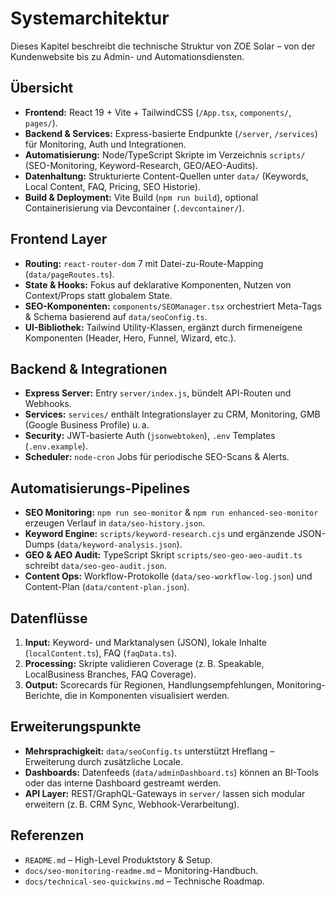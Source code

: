 # Systemarchitektur

Dieses Kapitel beschreibt die technische Struktur von ZOE Solar – von der Kundenwebsite bis zu Admin- und Automationsdiensten.

## Übersicht
- **Frontend:** React 19 + Vite + TailwindCSS (`/App.tsx`, `components/`, `pages/`).
- **Backend & Services:** Express-basierte Endpunkte (`/server`, `/services`) für Monitoring, Auth und Integrationen.
- **Automatisierung:** Node/TypeScript Skripte im Verzeichnis `scripts/` (SEO-Monitoring, Keyword-Research, GEO/AEO-Audits).
- **Datenhaltung:** Strukturierte Content-Quellen unter `data/` (Keywords, Local Content, FAQ, Pricing, SEO Historie).
- **Build & Deployment:** Vite Build (`npm run build`), optional Containerisierung via Devcontainer (`.devcontainer/`).

## Frontend Layer
- **Routing:** `react-router-dom` 7 mit Datei-zu-Route-Mapping (`data/pageRoutes.ts`).
- **State & Hooks:** Fokus auf deklarative Komponenten, Nutzen von Context/Props statt globalem State.
- **SEO-Komponenten:** `components/SEOManager.tsx` orchestriert Meta-Tags & Schema basierend auf `data/seoConfig.ts`.
- **UI-Bibliothek:** Tailwind Utility-Klassen, ergänzt durch firmeneigene Komponenten (Header, Hero, Funnel, Wizard, etc.).

## Backend & Integrationen
- **Express Server:** Entry `server/index.js`, bündelt API-Routen und Webhooks.
- **Services:** `services/` enthält Integrationslayer zu CRM, Monitoring, GMB (Google Business Profile) u. a.
- **Security:** JWT-basierte Auth (`jsonwebtoken`), `.env` Templates (`.env.example`).
- **Scheduler:** `node-cron` Jobs für periodische SEO-Scans & Alerts.

## Automatisierungs-Pipelines
- **SEO Monitoring:** `npm run seo-monitor` & `npm run enhanced-seo-monitor` erzeugen Verlauf in `data/seo-history.json`.
- **Keyword Engine:** `scripts/keyword-research.cjs` und ergänzende JSON-Dumps (`data/keyword-analysis.json`).
- **GEO & AEO Audit:** TypeScript Skript `scripts/seo-geo-aeo-audit.ts` schreibt `data/seo-geo-audit.json`.
- **Content Ops:** Workflow-Protokolle (`data/seo-workflow-log.json`) und Content-Plan (`data/content-plan.json`).

## Datenflüsse
1. **Input:** Keyword- und Marktanalysen (JSON), lokale Inhalte (`localContent.ts`), FAQ (`faqData.ts`).
2. **Processing:** Skripte validieren Coverage (z. B. Speakable, LocalBusiness Branches, FAQ Coverage).
3. **Output:** Scorecards für Regionen, Handlungsempfehlungen, Monitoring-Berichte, die in Komponenten visualisiert werden.

## Erweiterungspunkte
- **Mehrsprachigkeit:** `data/seoConfig.ts` unterstützt Hreflang – Erweiterung durch zusätzliche Locale.
- **Dashboards:** Datenfeeds (`data/adminDashboard.ts`) können an BI-Tools oder das interne Dashboard gestreamt werden.
- **API Layer:** REST/GraphQL-Gateways in `server/` lassen sich modular erweitern (z. B. CRM Sync, Webhook-Verarbeitung).

## Referenzen
- `README.md` – High-Level Produktstory & Setup.
- `docs/seo-monitoring-readme.md` – Monitoring-Handbuch.
- `docs/technical-seo-quickwins.md` – Technische Roadmap.
